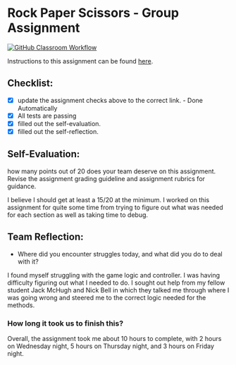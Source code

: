 Rock Paper Scissors - Group Assignment
===================================
[![GitHub Classroom Workflow](https://github.com/IT3049C/3.Rock-Paper-Scissors/actions/workflows/classroom.yml/badge.svg)](https://github.com/IT3049C/3.Rock-Paper-Scissors/actions/workflows/classroom.yml)

Instructions to this assignment can be found [here](https://it3049c.github.io/Material/Assignments/3.Rock_Paper_Scissors/).

## Checklist:
- [x] update the assignment checks above to the correct link. - Done Automatically
- [x] All tests are passing
- [x] filled out the self-evaluation.
- [x] filled out the self-reflection.

## Self-Evaluation: 
how many points out of 20 does your team deserve on this assignment. Revise the assignment grading guideline and assignment rubrics for guidance.

I believe I should get at least a 15/20 at the minimum. I worked on this assignment for quite some time from trying to figure out what was needed for each section as well as taking time to debug. 

## Team Reflection:
- Where did you encounter struggles today, and what did you do to deal with it?

I found myself struggling with the game logic and controller. I was having difficulty figuring out what I needed to do. I sought out help from my fellow student Jack McHugh and Nick Bell in which they talked me through where I was going wrong and steered me to the correct logic needed for the methods. 


### How long it took us to finish this?
Overall, the assignment took me about 10 hours to complete, with 2 hours on Wednesday night, 5 hours on Thursday night, and 3 hours on Friday night.
